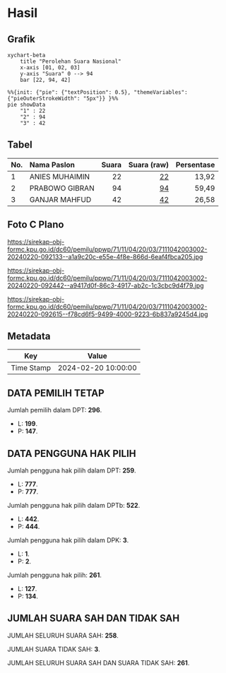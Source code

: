 # Hasil

## Grafik

```mermaid
xychart-beta
    title "Perolehan Suara Nasional"
    x-axis [01, 02, 03]
    y-axis "Suara" 0 --> 94
    bar [22, 94, 42]
```

```mermaid
%%{init: {"pie": {"textPosition": 0.5}, "themeVariables": {"pieOuterStrokeWidth": "5px"}} }%%
pie showData
    "1" : 22
    "2" : 94
    "3" : 42
```

## Tabel

| No. | Nama Paslon    | Suara | Suara (raw) | Persentase |
|:--- |:-------------- | -----:| -----------:| ----------:|
| 1   | ANIES MUHAIMIN | 22    | [22][p-1]   | 13,92      |
| 2   | PRABOWO GIBRAN | 94    | [94][p-2]   | 59,49      |
| 3   | GANJAR MAHFUD  | 42    | [42][p-3]   | 26,58      |


[p-1]: https://github.com/gigit-pemilu/pemilu-2024/blob/main/pilpres/hitung-suara/sub/71-sulawesi-utara/sub/11-bolaang-mongondow-selatan/sub/04-pinolosian-tengah/sub/2003-torosik/sub/002-tps/sub/paslon-1.txt
[p-2]: https://github.com/gigit-pemilu/pemilu-2024/blob/main/pilpres/hitung-suara/sub/71-sulawesi-utara/sub/11-bolaang-mongondow-selatan/sub/04-pinolosian-tengah/sub/2003-torosik/sub/002-tps/sub/paslon-2.txt
[p-3]: https://github.com/gigit-pemilu/pemilu-2024/blob/main/pilpres/hitung-suara/sub/71-sulawesi-utara/sub/11-bolaang-mongondow-selatan/sub/04-pinolosian-tengah/sub/2003-torosik/sub/002-tps/sub/paslon-3.txt

## Foto C Plano

https://sirekap-obj-formc.kpu.go.id/dc60/pemilu/ppwp/71/11/04/20/03/7111042003002-20240220-092133--a1a9c20c-e55e-4f8e-866d-6eaf4fbca205.jpg

https://sirekap-obj-formc.kpu.go.id/dc60/pemilu/ppwp/71/11/04/20/03/7111042003002-20240220-092442--a9417d0f-86c3-4917-ab2c-1c3cbc9d4f79.jpg

https://sirekap-obj-formc.kpu.go.id/dc60/pemilu/ppwp/71/11/04/20/03/7111042003002-20240220-092615--f78cd6f5-9499-4000-9223-6b837a9245d4.jpg


## Metadata

| Key        | Value               |
| ---------- | ------------------- |
| Time Stamp | 2024-02-20 10:00:00 |


## DATA PEMILIH TETAP

Jumlah pemilih dalam DPT: **296**.
 * L: **199**.
 * P: **147**.

## DATA PENGGUNA HAK PILIH

Jumlah pengguna hak pilih dalam DPT: **259**.
 * L: **777**.
 * P: **777**.

Jumlah pengguna hak pilih dalam DPTb: **522**.
 * L: **442**.
 * P: **444**.

Jumlah pengguna hak pilih dalam DPK: **3**.
 * L: **1**.
 * P: **2**.

Jumlah pengguna hak pilih: **261**.
 * L: **127**.
 * P: **134**.

## JUMLAH SUARA SAH DAN TIDAK SAH

JUMLAH SELURUH SUARA SAH: **258**.

JUMLAH SUARA TIDAK SAH: **3**.

JUMLAH SELURUH SUARA SAH DAN SUARA TIDAK SAH: **261**.


